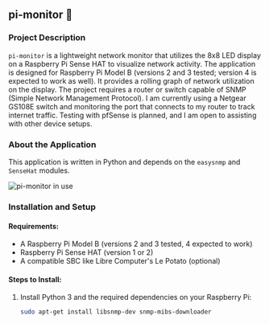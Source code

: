 ## pi-monitor :pie:

### Project Description
`pi-monitor` is a lightweight network monitor that utilizes the 8x8 LED display on a Raspberry Pi Sense HAT to visualize network activity. The application is designed for Raspberry Pi Model B (versions 2 and 3 tested; version 4 is expected to work as well). It provides a rolling graph of network utilization on the display. The project requires a router or switch capable of SNMP (Simple Network Management Protocol). I am currently using a Netgear GS108E switch and monitoring the port that connects to my router to track internet traffic. Testing with pfSense is planned, and I am open to assisting with other device setups.

### About the Application
This application is written in Python and depends on the `easysnmp` and `SenseHat` modules.

![pi-monitor in use](https://github.com/jneighbo/pi-monitor/assets/33995623/e4bda6a9-0068-4355-80b7-5acfbc920427)

### Installation and Setup

#### Requirements:
- A Raspberry Pi Model B (versions 2 and 3 tested, 4 expected to work)
- Raspberry Pi Sense HAT (version 1 or 2)
- A compatible SBC like Libre Computer's Le Potato (optional)

#### Steps to Install:
1. Install Python 3 and the required dependencies on your Raspberry Pi:
   ```bash
   sudo apt-get install libsnmp-dev snmp-mibs-downloader
